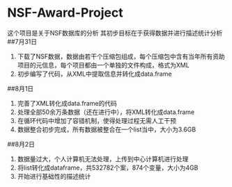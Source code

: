 # NSF-Award-Project
这个项目是关于NSF数据库的分析
其初步目标在于获得数据并进行描述统计分析
##7月31日

1. 下载了NSF数据，数据由若干个压缩包组成，每个压缩包中含有当年所有资助项目的元信息，每个项目都由一个单独的文件构成，格式为XML
2. 初步编写了代码，从XML中提取信息并转化成data.frame

##8月1日

1. 完善了XML转化成data.frame的代码
2. 处理全部50余万条数据（还在进行中），将XML转化成data.frame
3. 在循环代码中增加了容错机制，使得处理过程无需人工干预
4. 数据整合初步完成，所有数据被整合在一个list当中，大小为3.6GB

##8月2日
1. 数据量过大，个人计算机无法处理，上传到中心计算机进行处理
2. 将list转化成dataframe，共532782个案，874个变量，大小为4GB
3. 开始进行基础性的描述统计
